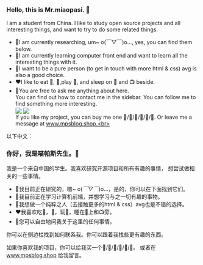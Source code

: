 
### Hello, this is Mr.miaopasi. 👋 <br>
I am a student from China. I like to study open source projects and all interesting things, and want to try to do some related things.<br>

* 🔭I am currently researching, um~ o(￣▽￣)o..., yes, you can find them below.<br>
* 🌱I am currently learning computer front end and want to learn all the interesting things with it.<br>
* 🤔I want to be a pure person (to get in touch with more html & css) avg is also a good choice.<br>
* ❤️I like to eat 🍉, 🐓,play 🏓, and sleep on 🛌 and 📺 beside.<br>
* 💬You are free to ask me anything about here.<br>
You can find out how to contact me in the sidebar. You can follow me to find something more interesting.<br>
  <img align="center" src="https://github-readme-stats.vercel.app/api/top-langs/?username=TYblog&exclude_repo=github-readme-stats,anuraghazra.github.io" />
  <img align="center" src="https://github-readme-stats.vercel.app/api?username=TYblog" /> <br>
If you like my project, you can buy me one 🍉/🍔/🍟/🍦/🥤/🍰. Or leave me a message at www.mpsblog.shop.<br>

以下中文：

### 你好，我是喵帕斯先生。👋<br>

我是一个来自中国的学生。我喜欢研究开源项目和所有有趣的事情， 想尝试做相关的一些事情。<br>

* 🔭我目前正在研究的，嗯~ o(*￣▽￣*)o...，是的，你可以在下面找到它们。<br>
* 🌱我目前正在学习计算机前端，并想学习与之一切有趣的事物。<br>
* 🤔我想做一个纯粹之人（去接触更多的html & css）avg也是不错的选择。<br>
* ❤️我喜欢吃🍉，🐓，玩🏓，睡在🛌上和📺旁。<br>
* 💬您可以自由地问我关于这里的任何事情。<br>

你可以在侧边栏找到如何联系我。你可以跟着我找些更有趣的东西。<br>

如果你喜欢我的项目，你可以给我买一个🍉/🍔/🍟/🍦/🥤/🍰。 或者在 www.mpsblog.shop 给我留言。 <br>
